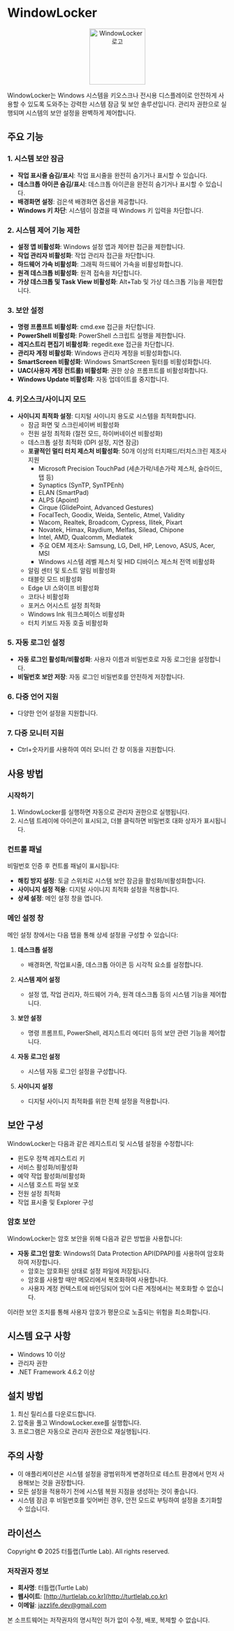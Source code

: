 # WindowLocker

<p align="center">
  <img src="Resources/icon.ico" width="128" alt="WindowLocker 로고">
</p>

WindowLocker는 Windows 시스템을 키오스크나 전시용 디스플레이로 안전하게 사용할 수 있도록 도와주는 강력한 시스템 잠금 및 보안 솔루션입니다. 관리자 권한으로 실행되며 시스템의 보안 설정을 완벽하게 제어합니다.

## 주요 기능

### 1. 시스템 보안 잠금

- **작업 표시줄 숨김/표시**: 작업 표시줄을 완전히 숨기거나 표시할 수 있습니다.
- **데스크톱 아이콘 숨김/표시**: 데스크톱 아이콘을 완전히 숨기거나 표시할 수 있습니다.
- **배경화면 설정**: 검은색 배경화면 옵션을 제공합니다.
- **Windows 키 차단**: 시스템이 잠겼을 때 Windows 키 입력을 차단합니다.

### 2. 시스템 제어 기능 제한

- **설정 앱 비활성화**: Windows 설정 앱과 제어판 접근을 제한합니다.
- **작업 관리자 비활성화**: 작업 관리자 접근을 차단합니다.
- **하드웨어 가속 비활성화**: 그래픽 하드웨어 가속을 비활성화합니다.
- **원격 데스크톱 비활성화**: 원격 접속을 차단합니다.
- **가상 데스크톱 및 Task View 비활성화**: Alt+Tab 및 가상 데스크톱 기능을 제한합니다.

### 3. 보안 설정

- **명령 프롬프트 비활성화**: cmd.exe 접근을 차단합니다.
- **PowerShell 비활성화**: PowerShell 스크립트 실행을 제한합니다.
- **레지스트리 편집기 비활성화**: regedit.exe 접근을 차단합니다.
- **관리자 계정 비활성화**: Windows 관리자 계정을 비활성화합니다.
- **SmartScreen 비활성화**: Windows SmartScreen 필터를 비활성화합니다.
- **UAC(사용자 계정 컨트롤) 비활성화**: 권한 상승 프롬프트를 비활성화합니다.
- **Windows Update 비활성화**: 자동 업데이트를 중지합니다.

### 4. 키오스크/사이니지 모드

- **사이니지 최적화 설정**: 디지털 사이니지 용도로 시스템을 최적화합니다.
  - 잠금 화면 및 스크린세이버 비활성화
  - 전원 설정 최적화 (절전 모드, 하이버네이션 비활성화)
  - 데스크톱 설정 최적화 (DPI 설정, 지연 잠금)
  - **포괄적인 멀티 터치 제스처 비활성화**: 50개 이상의 터치패드/터치스크린 제조사 지원
    - Microsoft Precision TouchPad (세손가락/네손가락 제스처, 슬라이드, 탭 등)
    - Synaptics (SynTP, SynTPEnh)
    - ELAN (SmartPad)
    - ALPS (Apoint)
    - Cirque (GlidePoint, Advanced Gestures)
    - FocalTech, Goodix, Weida, Sentelic, Atmel, Validity
    - Wacom, Realtek, Broadcom, Cypress, Ilitek, Pixart
    - Novatek, Himax, Raydium, Melfas, Silead, Chipone
    - Intel, AMD, Qualcomm, Mediatek
    - 주요 OEM 제조사: Samsung, LG, Dell, HP, Lenovo, ASUS, Acer, MSI
    - Windows 시스템 레벨 제스처 및 HID 디바이스 제스처 전역 비활성화
  - 알림 센터 및 토스트 알림 비활성화
  - 태블릿 모드 비활성화
  - Edge UI 스와이프 비활성화
  - 코타나 비활성화
  - 포커스 어시스트 설정 최적화
  - Windows Ink 워크스페이스 비활성화
  - 터치 키보드 자동 호출 비활성화

### 5. 자동 로그인 설정

- **자동 로그인 활성화/비활성화**: 사용자 이름과 비밀번호로 자동 로그인을 설정합니다.
- **비밀번호 보안 저장**: 자동 로그인 비밀번호를 안전하게 저장합니다.

### 6. 다중 언어 지원

- 다양한 언어 설정을 지원합니다.

### 7. 다중 모니터 지원

- Ctrl+숫자키를 사용하여 여러 모니터 간 창 이동을 지원합니다.

## 사용 방법

### 시작하기

1. WindowLocker를 실행하면 자동으로 관리자 권한으로 실행됩니다.
2. 시스템 트레이에 아이콘이 표시되고, 더블 클릭하면 비밀번호 대화 상자가 표시됩니다.

### 컨트롤 패널

비밀번호 인증 후 컨트롤 패널이 표시됩니다:

- **해킹 방지 설정**: 토글 스위치로 시스템 보안 잠금을 활성화/비활성화합니다.
- **사이니지 설정 적용**: 디지털 사이니지 최적화 설정을 적용합니다.
- **상세 설정**: 메인 설정 창을 엽니다.

### 메인 설정 창

메인 설정 창에서는 다음 탭을 통해 상세 설정을 구성할 수 있습니다:

1. **데스크톱 설정**
   - 배경화면, 작업표시줄, 데스크톱 아이콘 등 시각적 요소를 설정합니다.

2. **시스템 제어 설정**
   - 설정 앱, 작업 관리자, 하드웨어 가속, 원격 데스크톱 등의 시스템 기능을 제어합니다.

3. **보안 설정**
   - 명령 프롬프트, PowerShell, 레지스트리 에디터 등의 보안 관련 기능을 제어합니다.

4. **자동 로그인 설정**
   - 시스템 자동 로그인 설정을 구성합니다.

5. **사이니지 설정**
   - 디지털 사이니지 최적화를 위한 전체 설정을 적용합니다.

## 보안 구성

WindowLocker는 다음과 같은 레지스트리 및 시스템 설정을 수정합니다:

- 윈도우 정책 레지스트리 키
- 서비스 활성화/비활성화
- 예약 작업 활성화/비활성화
- 시스템 호스트 파일 보호
- 전원 설정 최적화
- 작업 표시줄 및 Explorer 구성

### 암호 보안

WindowLocker는 암호 보안을 위해 다음과 같은 방법을 사용합니다:

- **자동 로그인 암호**: Windows의 Data Protection API(DPAPI)를 사용하여 암호화하여 저장합니다.
  - 암호는 암호화된 상태로 설정 파일에 저장됩니다.
  - 암호를 사용할 때만 메모리에서 복호화하여 사용합니다.
  - 사용자 계정 컨텍스트에 바인딩되어 있어 다른 계정에서는 복호화할 수 없습니다.

이러한 보안 조치를 통해 사용자 암호가 평문으로 노출되는 위험을 최소화합니다.

## 시스템 요구 사항

- Windows 10 이상
- 관리자 권한
- .NET Framework 4.6.2 이상

## 설치 방법

1. 최신 릴리스를 다운로드합니다.
2. 압축을 풀고 WindowLocker.exe를 실행합니다.
3. 프로그램은 자동으로 관리자 권한으로 재실행됩니다.

## 주의 사항

- 이 애플리케이션은 시스템 설정을 광범위하게 변경하므로 테스트 환경에서 먼저 사용해보는 것을 권장합니다.
- 모든 설정을 적용하기 전에 시스템 복원 지점을 생성하는 것이 좋습니다.
- 시스템 잠금 후 비밀번호를 잊어버린 경우, 안전 모드로 부팅하여 설정을 초기화할 수 있습니다.

## 라이선스

Copyright © 2025 터틀랩(Turtle Lab). All rights reserved.

### 저작권자 정보

- **회사명**: 터틀랩(Turtle Lab)
- **웹사이트**: [http://turtlelab.co.kr](http://turtlelab.co.kr)
- **이메일**: [jazzlife.dev@gmail.com](mailto:jazzlife.dev@gmail.com)

본 소프트웨어는 저작권자의 명시적인 허가 없이 수정, 배포, 복제할 수 없습니다.
